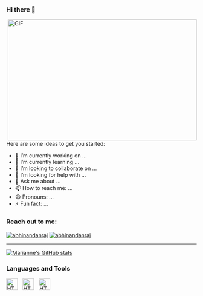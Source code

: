 ### Hi there 👋

<img align="right" alt="GIF" src="https://media.giphy.com/media/RbDKaczqWovIugyJmW/giphy.gif" width="500" height="320">

Here are some ideas to get you started:

- 🔭 I’m currently working on ...
- 🌱 I’m currently learning ...
- 👯 I’m looking to collaborate on ...
- 🤔 I’m looking for help with ...
- 💬 Ask me about ...
- 📫 How to reach me: ...
- 😄 Pronouns: ...
- ⚡ Fun fact: ...

### **Reach out to me:** ️

<p align="left">
<a href="https://www.linkedin.com/in/marianneshaffer/" target="_blank"><img align="center" src="https://img.shields.io/badge/-LinkedIn-0e76a8?style=flat-square&logo=Linkedin&logoColor=white" alt="abhinandanraj" /></a>
<a href="mailto:marianne.shaffer@gmail.com" target="_blank"><img align="center" src="https://img.shields.io/badge/-Gmail-EA4335?style=flat-square&logo=Gmail&logoColor=white" alt="abhinandanraj" /></a>
</p>

---
  [![Marianne's GitHub stats](https://github-readme-stats.vercel.app/api?username=shafferma08&theme=dracula)](https://github.com/shafferma08/github-readme-stats)

###  Languages and Tools
  <img align="left" alt="HTML" width="30px" style="padding-right: 10px;" src="https://cdn.jsdelivr.net/gh/devicons/devicon/icons/html5/html5-original.svg">
  <img align="left" alt="HTML" width="30px" style="padding-right: 10px;" src="https://cdn.jsdelivr.net/gh/devicons/devicon/icons/css3/css3-original.svg">
  <img align="left" alt="HTML" width="30px" style="padding-right: 10px;" src="https://cdn.jsdelivr.net/gh/devicons/devicon/icons/javascript/javascript-plain.svg">
  



  





